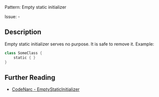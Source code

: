 Pattern: Empty static initializer

Issue: -

## Description

Empty static initializer serves no purpose. It is safe to remove it. Example:

``` groovy
class SomeClass {
    static { }
}
```

## Further Reading

* [CodeNarc - EmptyStaticInitializer](http://codenarc.sourceforge.net/codenarc-rules-basic.html#EmptyStaticInitializer)
